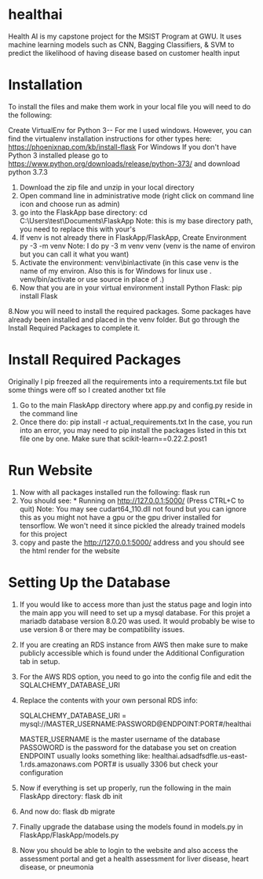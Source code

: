 # healthai
Health AI is my capstone project for the MSIST Program at GWU. It uses machine learning models such as CNN, Bagging Classifiers, &amp; SVM to predict the likelihood of having disease based on customer health input


# Installation 

To install the files and make them work in your local file you will need to do the following: 

Create VirtualEnv for Python 3-- For me I used windows. However, you can find the virtualenv installation instructions for other types here: https://phoenixnap.com/kb/install-flask
For Windows
If you don't have Python 3 installed please go to https://www.python.org/downloads/release/python-373/ and download python 3.7.3
1. Download the zip file and unzip in your local directory 
2. Open command line in administrative mode (right click on command line icon and choose run as admin)
3. go into the FlaskApp base directory: 
   cd C:\Users\test\Documents\FlaskApp   Note: this is my base directory path, you need to replace this with your's
4. If venv is not already there in FlaskApp/FlaskApp, Create Environment 
   py -3 -m venv <name of environment>  Note: I do py -3 m venv venv (venv is the name of environ but you can call it what you want) 
6. Activate the environment:
   venv\bin\activate (in this case venv is the name of my environ. Also this is for Windows for linux use . venv/bin/activate or use source in place of .)
7. Now that you are in your virtual environment install Python Flask: 
   pip install Flask 
  
8.Now you will need to install the required packages. Some packages have already been installed and placed in the venv folder. But go through the Install Required Packages to complete it. 

# Install Required Packages 

Originally I pip freezed all the requirements into a requirements.txt file but some things were off so I created another txt file 

1. Go to the main FlaskApp directory where app.py and config.py reside in the command line 
2. Once there do: 
   pip install -r actual_requirements.txt
In the case, you run into an error, you may need to pip install the packages listed in this txt file one by one. Make sure that scikit-learn==0.22.2.post1

# Run Website 
1. Now with all packages installed run the following: 
   flask run
2. You should see: * Running on http://127.0.0.1:5000/ (Press CTRL+C to quit)
   Note: You may see cudart64_110.dll not found but you can ignore this as you might not have a gpu or the gpu driver installed for tensorflow. We won't need it since pickled    the already trained models for this project 
3. copy and paste the http://127.0.0.1:5000/ address and you should see the html render for the website 

# Setting Up the Database

1. If you would like to access more than just the status page and login into the main app you will need to set up a mysql database. For this projet a mariadb database version 8.0.20 was used. It would probably be wise to use version 8 or there may be compatibility issues.
2. If you are creating an RDS instance from AWS then make sure to make publicly accessible which is found under the Additional Configuration tab in setup. 
3. For the AWS RDS option, you need to go into the config file and edit the SQLALCHEMY_DATABASE_URI
4. Replace the contents with your own personal RDS info:
    
   SQLALCHEMY_DATABASE_URI = mysql://MASTER_USERNAME:PASSWORD@ENDPOINT:PORT#/healthai
   
   MASTER_USERNAME is the master username of the database 
   PASSOWORD is the password for the database you set on creation 
   ENDPOINT usually looks something like: healthai.adsadfsdfle.us-east-1.rds.amazonaws.com
   PORT# is usually 3306 but check your configuration
   
 5. Now if everything is set up properly, run the following in the main FlaskApp directory: 
    flask db init
 6. And now do: 
    flask db migrate
 7. Finally upgrade the database using the models found in models.py in FlaskApp/FlaskApp/models.py
 8. Now you should be able to login to the website and also access the assessment portal and get a health assessment for liver disease, heart disease, or pneumonia 
   
   

   
